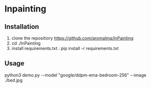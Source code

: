 # Inpainting


## Installation
  1. clone the repositiory https://github.com/aromalma/InPainting
  2. cd ./InPainting
  3. install requirements.txt : pip install -r requirements.txt
  

## Usage
  python3 demo.py --model "google/ddpm-ema-bedroom-256" --image ./bed.jpg



